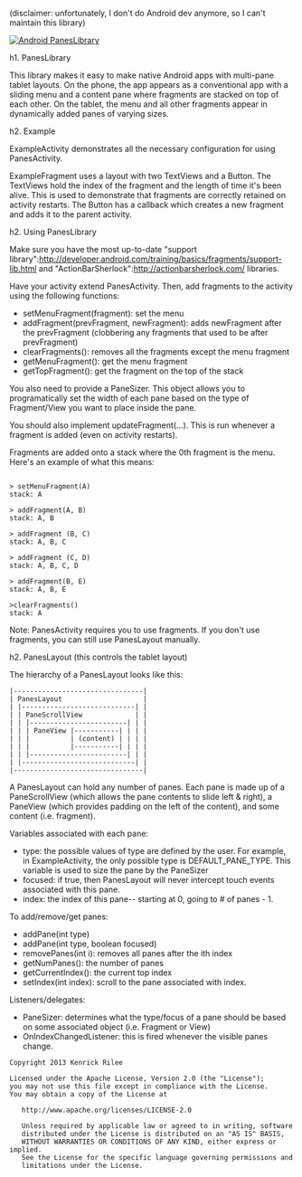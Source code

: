 (disclaimer: unfortunately, I don't do Android dev anymore, so I can't maintain this library)

[![Android PanesLibrary](http://i.imgur.com/y213zca.png)](https://www.youtube.com/watch?v=UA-lAGVXoLU&feature=youtu.be)

h1. PanesLibrary

This library makes it easy to make native Android apps with multi-pane tablet layouts. On the phone, the app appears as a conventional app with a sliding menu and a content pane where fragments are stacked on top of each other. On the tablet, the menu and all other fragments appear in dynamically added panes of varying sizes. 

h2. Example

ExampleActivity demonstrates all the necessary configuration for using PanesActivity.

ExampleFragment uses a layout with two TextViews and a Button. The TextViews hold the index of the fragment and the length of time it's been alive. This is used to demonstrate that fragments are correctly retained on activity restarts. The Button has a callback which creates a new fragment and adds it to the parent activity.

h2. Using PanesLibrary

Make sure you have the most up-to-date "support library":http://developer.android.com/training/basics/fragments/support-lib.html and "ActionBarSherlock":http://actionbarsherlock.com/ libraries.

Have your activity extend PanesActivity. Then, add fragments to the activity using the following functions:

 * setMenuFragment(fragment): set the menu
 * addFragment(prevFragment, newFragment): adds newFragment after the prevFragment (clobbering any fragments that used to be after prevFragment)
 * clearFragments(): removes all the fragments except the menu fragment
 * getMenuFragment(): get the menu fragment
 * getTopFragment(): get the fragment on the top of the stack

You also need to provide a PaneSizer. This object allows you to programatically set the width of each pane based on the type of Fragment/View you want to place inside the pane.

You should also implement updateFragment(...). This is run whenever a fragment is added (even on activity restarts).
 
Fragments are added onto a stack where the 0th fragment is the menu. Here's an example of what this means:

<pre><code>
> setMenuFragment(A)
stack: A

> addFragment(A, B)
stack: A, B

> addFragment (B, C)
stack: A, B, C

> addFragment (C, D)
stack: A, B, C, D

> addFragment(B, E)
stack: A, B, E

>clearFragments()
stack: A
</code></pre>

Note: PanesActivity requires you to use fragments. If you don't use fragments, you can still use PanesLayout manually.

h2. PanesLayout (this controls the tablet layout)

The hierarchy of a PanesLayout looks like this:
<pre><code>|--------------------------------|
| PanesLayout                    |
| |----------------------------| |
| | PaneScrollView             | |
| | |------------------------| | |
| | | PaneView |-----------| | | |
| | |          | (content) | | | |
| | |          |-----------| | | |
| | |------------------------| | |
| |----------------------------| |
|--------------------------------|</code></pre>

A PanesLayout can hold any number of panes. Each pane is made up of a PaneScrollView (which allows the pane contents to slide left & right), a PaneView (which provides padding on the left of the content), and some content (i.e. fragment).

Variables associated with each pane:
 * type: the possible values of type are defined by the user. For example, in ExampleActivity, the only possible type is DEFAULT_PANE_TYPE. This variable is used to size the pane by the PaneSizer
 * focused: if true, then PanesLayout will never intercept touch events associated with this pane.
 * index: the index of this pane-- starting at 0, going to # of panes - 1.

To add/remove/get panes:
 * addPane(int type)
 * addPane(int type, boolean focused)
 * removePanes(int i): removes all panes after the ith index
 * getNumPanes(): the number of panes
 * getCurrentIndex(): the current top index
 * setIndex(int index): scroll to the pane associated with index.

Listeners/delegates:
 * PaneSizer: determines what the type/focus of a pane should be based on some associated object (i.e. Fragment or View)
 * OnIndexChangedListener: this is fired whenever the visible panes change.

<pre><code>Copyright 2013 Kenrick Rilee

Licensed under the Apache License, Version 2.0 (the "License");
you may not use this file except in compliance with the License.
You may obtain a copy of the License at

   http://www.apache.org/licenses/LICENSE-2.0

   Unless required by applicable law or agreed to in writing, software
   distributed under the License is distributed on an "AS IS" BASIS,
   WITHOUT WARRANTIES OR CONDITIONS OF ANY KIND, either express or implied.
   See the License for the specific language governing permissions and
   limitations under the License.</pre></code>
